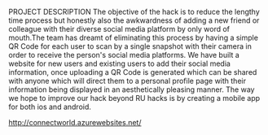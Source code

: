 PROJECT DESCRIPTION
The objective of the hack is to reduce the lengthy time process but honestly also the awkwardness of adding a new friend or colleague with their diverse social media platform by only word of mouth.The team has dreamt of eliminating this process by having a simple QR Code for each user to scan by a single snapshot with their camera in order to receive the person's social media platforms. We have built a website for new users and existing users to add their social media information, once uploading a QR Code is generated which can be shared with anyone which will direct them to a personal profile page with their information being displayed in an aesthetically pleasing manner. The way we hope to improve our hack beyond RU hacks is by creating a mobile app for both ios and android.

http://connectworld.azurewebsites.net/

